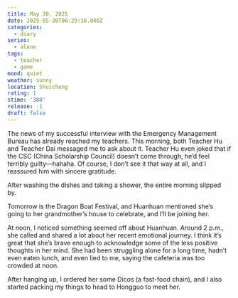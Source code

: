 ```yaml
---
title: May 30, 2025
date: 2025-05-30T06:29:16.000Z
categories:
  - diary
series:
  - alone
tags:
  - teacher
  - game
mood: quiet
weather: sunny
location: Shuicheng
rating: 1
stime: '388'
release: -1
draft: false
---
```


The news of my successful interview with the Emergency Management Bureau has already reached my teachers. This morning, both Teacher Hu and Teacher Dai messaged me to ask about it. Teacher Hu even joked that if the CSC (China Scholarship Council) doesn’t come through, he’d feel terribly guilty—hahaha. Of course, I don’t see it that way at all, and I reassured him with sincere gratitude.

After washing the dishes and taking a shower, the entire morning slipped by.  

Tomorrow is the Dragon Boat Festival, and Huanhuan mentioned she’s going to her grandmother’s house to celebrate, and I’ll be joining her.  

At noon, I noticed something seemed off about Huanhuan. Around 2 p.m., she called and shared a lot about her recent emotional journey. I think it’s great that she’s brave enough to acknowledge some of the less positive thoughts in her mind. She had been struggling alone for a long time, hadn’t even eaten lunch, and even lied to me, saying the cafeteria was too crowded at noon.  

After hanging up, I ordered her some Dicos (a fast-food chain), and I also started packing my things to head to Hongguo to meet her. 